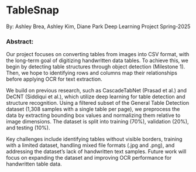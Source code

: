 # TableSnap
By: Ashley Brea, Ashley Kim, Diane Park
Deep Learning Project Spring-2025

### Abstract:
Our project focuses on converting tables from images into CSV format, with the long-term goal of digitizing handwritten data tables. To achieve this, we begin by detecting table structures through object detection (Milestone 1). Then, we hope to identifying rows and columns map their relationships before applying OCR for text extraction.

We build on previous research, such as CascadeTabNet (Prasad et al.) and DeCNT (Siddiqui et al.), which utilize deep learning for table detection and structure recognition. Using a filtered subset of the General Table Detection dataset (1,308 samples with a single table per page), we preprocess the data by extracting bounding box values and normalizing them relative to image dimensions. The dataset is split into training (70%), validation (20%), and testing (10%).

Key challenges include identifying tables without visible borders, training with a limited dataset, handling mixed file formats (.jpg and .png), and addressing the dataset’s lack of handwritten text samples. Future work will focus on expanding the dataset and improving OCR performance for handwritten table data.